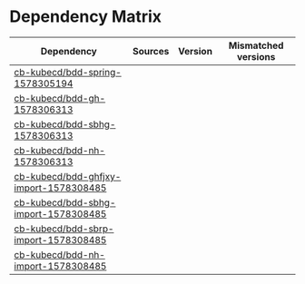# Dependency Matrix

Dependency | Sources | Version | Mismatched versions
---------- | ------- | ------- | -------------------
[cb-kubecd/bdd-spring-1578305194](https://github.com/cb-kubecd/bdd-spring-1578305194.git) |  | []() | 
[cb-kubecd/bdd-gh-1578306313](https://github.com/cb-kubecd/bdd-gh-1578306313.git) |  | []() | 
[cb-kubecd/bdd-sbhg-1578306313](https://github.com/cb-kubecd/bdd-sbhg-1578306313.git) |  | []() | 
[cb-kubecd/bdd-nh-1578306313](https://github.com/cb-kubecd/bdd-nh-1578306313.git) |  | []() | 
[cb-kubecd/bdd-ghfjxy-import-1578308485](https://github.com/cb-kubecd/bdd-ghfjxy-import-1578308485.git) |  | []() | 
[cb-kubecd/bdd-sbhg-import-1578308485](https://github.com/cb-kubecd/bdd-sbhg-import-1578308485.git) |  | []() | 
[cb-kubecd/bdd-sbrp-import-1578308485](https://github.com/cb-kubecd/bdd-sbrp-import-1578308485.git) |  | []() | 
[cb-kubecd/bdd-nh-import-1578308485](https://github.com/cb-kubecd/bdd-nh-import-1578308485.git) |  | []() | 
